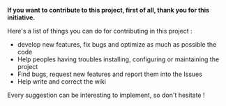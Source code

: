 **If you want to contribute to this project, first of all, thank you for this initiative.**

Here's a list of things you can do for contributing in this project :

+ develop new features, fix bugs and optimize as much as possible the code
+ Help peoples having troubles installing, configuring or maintaining the project
+ Find bugs, request new features and report them into the Issues
+ Help write and correct the wiki

Every suggestion can be interesting to implement, so don't hesitate !

